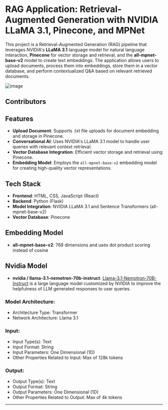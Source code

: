 # RAG Application: Retrieval-Augmented Generation with NVIDIA LLaMA 3.1, Pinecone, and MPNet

This project is a Retrieval-Augmented Generation (RAG) pipeline that leverages NVIDIA's **LLaMA 3.1** language model for natural language interaction, **Pinecone** for vector storage and retrieval, and the **all-mpnet-base-v2** model to create text embeddings. The application allows users to upload documents, process them into embeddings, store them in a vector database, and perform contextualized Q&A based on relevant retrieved documents.

![image](https://github.com/user-attachments/assets/a6aacad3-4aef-43bd-bb63-c50dc860b01d)

## Contributors 



## Features

- **Upload Document**: Supports .txt file uploads for document embedding and storage in Pinecone.
- **Conversational AI**: Uses NVIDIA's LLaMA 3.1 model to handle user queries with relevant context retrieval.
- **Vector Database Integration**: Efficient vector storage and retrieval using Pinecone.
- **Embedding Model**: Employs the `all-mpnet-base-v2` embedding model for creating high-quality vector representations.

## Tech Stack

- **Frontend**: HTML, CSS, JavaScript (React)  
- **Backend**: Python (Flask)
- **Model Integration**: NVIDIA LLaMA 3.1 and Sentence Transformers (all-mpnet-base-v2)
- **Vector Database**: Pinecone


## Embedding Model

- **all-mpnet-base-v2**: 768 dimensions and uses dot product scoring instead of cosine


## Nvidia Model

- **nvidia / llama-3.1-nemotron-70b-instruct**: [Llama-3.1-Nemotron-70B-Instruct](https://build.nvidia.com/nvidia/llama-3_1-nemotron-70b-instruct) is a large language model customized by NVIDIA to improve the helpfulness of LLM generated responses to user queries.

### Model Architecture:
- Architecture Type: Transformer
- Network Architecture: Llama 3.1

### Input:
- Input Type(s): Text
- Input Format: String
- Input Parameters: One Dimensional (1D)
- Other Properties Related to Input: Max of 128k tokens

### Output:
- Output Type(s): Text
- Output Format: String
- Output Parameters: One Dimensional (1D)
- Other Properties Related to Output: Max of 4k tokens

---
